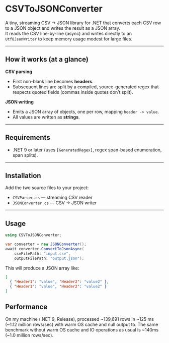 # CSVToJSONConverter

A tiny, streaming CSV → JSON library for .NET that converts each CSV row to a JSON object and writes the result as a JSON array.  
It reads the CSV line-by-line (async) and writes directly to an `Utf8JsonWriter` to keep memory usage modest for large files.

---

## How it works (at a glance)

**CSV parsing**  
- First non-blank line becomes **headers**.  
- Subsequent lines are split by a compiled, source-generated regex that respects quoted fields (commas inside quotes don’t split).

**JSON writing**  
- Emits a JSON array of objects, one per row, mapping `header -> value`.  
- All values are written as **strings**.

---

## Requirements

- .NET 9 or later (uses `[GeneratedRegex]`, regex span-based enumeration, span splits).  
---

## Installation

Add the two source files to your project:

- `CSVParser.cs` — streaming CSV reader
- `JSONConverter.cs` — CSV → JSON writer

---

## Usage

```csharp
using CSVToJSONConverter;

var converter = new JSONConverter();
await converter.ConvertToJsonAsync(
    csvFilePath: "input.csv",
    outputFilePath: "output.json");
```
This will produce a JSON array like:

```json
[
  { "Header1": "value", "Header2": "value2" },
  { "Header1": "value", "Header2": "value2" }
]
```

## Performance
On my machine (.NET 9, Release), processed ~139,691 rows in ~125 ms (~1.12 million rows/sec) with warm OS cache and null output to.
The same benchmark without warm OS cache and IO operations as usual is ~140ms (~1.0 million rows/sec).